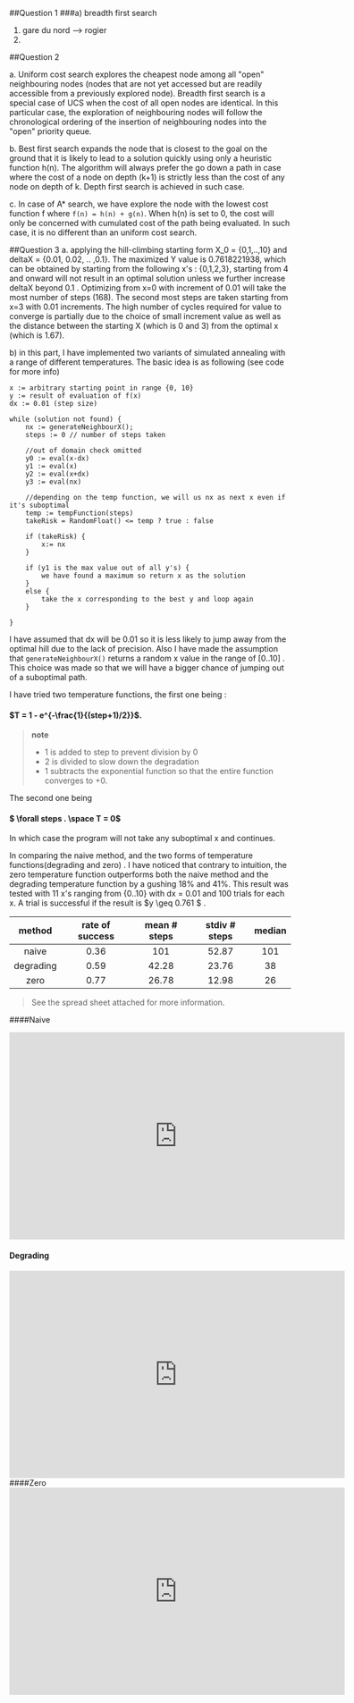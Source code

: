 ##Question 1
###a) breadth first search

1. gare du nord --> rogier
2.

##Question 2

a. Uniform cost search explores the cheapest node among all "open" neighbouring nodes (nodes that are not yet accessed but are readily accessible from a previously explored node). Breadth first search is a special case of UCS when the cost of all open nodes are identical. In this particular case, the exploration of neighbouring nodes will follow the chronological ordering of the insertion of neighbouring nodes into the "open" priority queue.

b. Best first search expands the node that is closest to the goal on the ground that it is likely to lead to a solution quickly using only a heuristic function h(n). The algorithm will always prefer the go down a path in case where the cost of a node on depth (k+1) is strictly less than the cost of any node on depth of k. Depth first search is achieved in such case.

c. In case of A* search, we have explore the node with the lowest cost function f where `f(n) = h(n) + g(n)`. When h(n) is set to 0, the cost will only be concerned with cumulated cost of the path being evaluated. In such case, it is no different than an uniform cost search. 

##Question 3
a. applying the hill-climbing starting form X_0 = {0,1,..,10} and deltaX = {0.01, 0.02, .. ,0.1}. The maximized Y value is 0.7618221938, which can be obtained by starting from the following x's : {0,1,2,3}, starting from 4 and onward will not result in an optimal solution unless we further increase deltaX beyond 0.1 . Optimizing from x=0 with increment of 0.01 will take the most number of steps (168). The second most steps are taken starting from x=3 with 0.01 increments. The high number of cycles required for value to converge is partially due to the choice of small increment value as well as the distance between the starting X (which is 0 and 3) from the optimal x (which is 1.67).

b) in this part, I have implemented two variants of simulated annealing with a range of different temperatures. The basic idea is as following (see code for more info) 
``` 
x := arbitrary starting point in range {0, 10} 
y := result of evaluation of f(x) 
dx := 0.01 (step size)
  
while (solution not found) {
	nx := generateNeighbourX();
	steps := 0 // number of steps taken
	
	//out of domain check omitted 
	y0 := eval(x-dx)
	y1 := eval(x)
	y2 := eval(x+dx)
	y3 := eval(nx) 
	
	//depending on the temp function, we will us nx as next x even if it's suboptimal 	
	temp := tempFunction(steps) 
	takeRisk = RandomFloat() <= temp ? true : false
	
	if (takeRisk) {
		x:= nx
	}
	
	if (y1 is the max value out of all y's) {
		we have found a maximum so return x as the solution
	}
	else {
		take the x corresponding to the best y and loop again  
	}
 
}

```
I have assumed that dx will be 0.01 so it is less likely to jump away from the optimal hill due to the lack of precision. Also I have made the assumption that `generateNeighbourX()` returns a random x value in the range of [0..10] . This choice was made so that we will have a bigger chance of jumping out of a suboptimal path. 

I have tried two temperature functions, the first one being : 

####  $T = 1 - e^{-\frac{1}{(step+1)/2}}$. 

> **note**
> - 1 is added to step to prevent division by 0 
> - 2 is divided to slow down the degradation 
> - 1 subtracts the exponential function so that the entire function converges to +0.
 
 The second one being 

#### $ \forall steps . \space T = 0$ 

In which case the program will not take any suboptimal x and continues.

In comparing the naive method, and the two forms of temperature functions(degrading and zero) . I have noticed that contrary to intuition, the zero temperature function outperforms both the naive method and the degrading temperature function by a gushing 18% and 41%. This result was tested with 11 x's ranging from {0..10} with dx = 0.01 and 100 trials for each x. A trial is successful if the result is $y \geq 0.761 $ . 

| method | rate of success | mean # steps | stdiv # steps | median | 
|:--:|:---:|:---:|:---:|:----:|
| naive | 0.36 | 101 |52.87| 101 |
| degrading | 0.59 |42.28 |23.76| 38 | 
| zero | 0.77 | 26.78 |12.98| 26 |
> See the spread sheet attached for more information.

####Naive 
<iframe width="600" height="371" seamless frameborder="0" scrolling="no" src="https://docs.google.com/spreadsheets/d/1zw5AF7W7znbjank3DPq8oj9DjkDp2Hk0HZmXFL5vwEA/pubchart?oid=60910660&amp;format=interactive"></iframe>

#### Degrading 
<iframe width="600" height="371" seamless frameborder="0" scrolling="no" src="https://docs.google.com/spreadsheets/d/1zw5AF7W7znbjank3DPq8oj9DjkDp2Hk0HZmXFL5vwEA/pubchart?oid=314855948&amp;format=interactive"></iframe>
####Zero 
<iframe width="600" height="371" seamless frameborder="0" scrolling="no" src="https://docs.google.com/spreadsheets/d/1zw5AF7W7znbjank3DPq8oj9DjkDp2Hk0HZmXFL5vwEA/pubchart?oid=1652351315&amp;format=interactive"></iframe>

